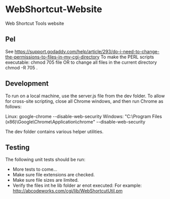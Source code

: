 WebShortcut-Website
===================

Web Shortcut Tools website

Pel
---
See https://support.godaddy.com/help/article/293/do-i-need-to-change-the-permissions-to-files-in-my-cgi-directory
To make the PERL scripts executable:
  chmod 705 file
OR to change all files in the current directory
  chmod -R 705 .

Development
-----------
To run on a local machine, use the server.js file from the dev folder.
To allow for cross-site scripting, close all Chrome windows, and then run Chrome as follows:

  Linux: google-chrome --disable-web-security
  Windows: "C:\Program Files (x86)\Google\Chrome\Application\chrome" --disable-web-security

The dev folder contains various helper utilities.
  
Testing
-------
The following unit tests should be run:
- More tests to come...
- Make sure file extensions are checked.
- Make sure file sizes are limited.
- Verify the files int he lib folder ar enot executed:
  For example: http://abcodeworks.com/cgi/lib/WebShortcutUtil.pm